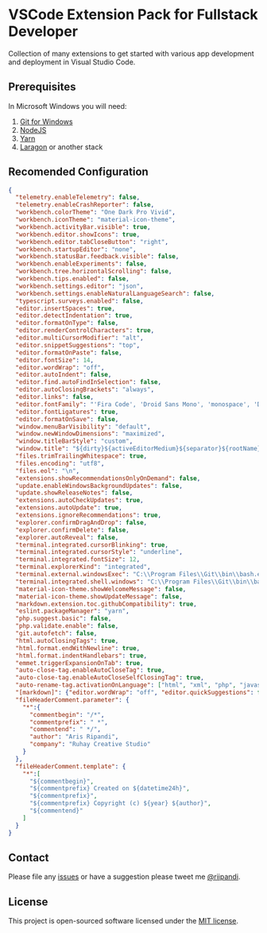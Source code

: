# VSCode Extension Pack for Fullstack Developer

Collection of many extensions to get started with various app development and deployment in Visual Studio Code.

## Prerequisites

In Microsoft Windows you will need:

1. [Git for Windows](https://git-scm.com/download/win)
2. [NodeJS](https://nodejs.org/en/download/)
3. [Yarn](https://yarnpkg.com/lang/en/docs/install/#windows-stable)
4. [Laragon](https://github.com/leokhoa/laragon/releases) or another stack

## Recomended Configuration

```json
{
  "telemetry.enableTelemetry": false,
  "telemetry.enableCrashReporter": false,
  "workbench.colorTheme": "One Dark Pro Vivid",
  "workbench.iconTheme": "material-icon-theme",
  "workbench.activityBar.visible": true,
  "workbench.editor.showIcons": true,
  "workbench.editor.tabCloseButton": "right",
  "workbench.startupEditor": "none",
  "workbench.statusBar.feedback.visible": false,
  "workbench.enableExperiments": false,
  "workbench.tree.horizontalScrolling": false,
  "workbench.tips.enabled": false,
  "workbench.settings.editor": "json",
  "workbench.settings.enableNaturalLanguageSearch": false,
  "typescript.surveys.enabled": false,
  "editor.insertSpaces": true,
  "editor.detectIndentation": true,
  "editor.formatOnType": false,
  "editor.renderControlCharacters": true,
  "editor.multiCursorModifier": "alt",
  "editor.snippetSuggestions": "top",
  "editor.formatOnPaste": false,
  "editor.fontSize": 14,
  "editor.wordWrap": "off",
  "editor.autoIndent": false,
  "editor.find.autoFindInSelection": false,
  "editor.autoClosingBrackets": "always",
  "editor.links": false,
  "editor.fontFamily": "'Fira Code', 'Droid Sans Mono', 'monospace', 'Droid Sans Fallback'",
  "editor.fontLigatures": true,
  "editor.formatOnSave": false,
  "window.menuBarVisibility": "default",
  "window.newWindowDimensions": "maximized",
  "window.titleBarStyle": "custom",
  "window.title": "${dirty}${activeEditorMedium}${separator}${rootName}${separator}${appName}",
  "files.trimTrailingWhitespace": true,
  "files.encoding": "utf8",
  "files.eol": "\n",
  "extensions.showRecommendationsOnlyOnDemand": false,
  "update.enableWindowsBackgroundUpdates": false,
  "update.showReleaseNotes": false,
  "extensions.autoCheckUpdates": true,
  "extensions.autoUpdate": true,
  "extensions.ignoreRecommendations": true,
  "explorer.confirmDragAndDrop": false,
  "explorer.confirmDelete": false,
  "explorer.autoReveal": false,
  "terminal.integrated.cursorBlinking": true,
  "terminal.integrated.cursorStyle": "underline",
  "terminal.integrated.fontSize": 12,
  "terminal.explorerKind": "integrated",
  "terminal.external.windowsExec": "C:\\Program Files\\Git\\bin\\bash.exe",
  "terminal.integrated.shell.windows": "C:\\Program Files\\Git\\bin\\bash.exe",
  "material-icon-theme.showWelcomeMessage": false,
  "material-icon-theme.showUpdateMessage": false,
  "markdown.extension.toc.githubCompatibility": true,
  "eslint.packageManager": "yarn",
  "php.suggest.basic": false,
  "php.validate.enable": false,
  "git.autofetch": false,
  "html.autoClosingTags": true,
  "html.format.endWithNewline": true,
  "html.format.indentHandlebars": true,
  "emmet.triggerExpansionOnTab": true,
  "auto-close-tag.enableAutoCloseTag": true,
  "auto-close-tag.enableAutoCloseSelfClosingTag": true,
  "auto-rename-tag.activationOnLanguage": ["html", "xml", "php", "javascript", "vue"],
  "[markdown]": {"editor.wordWrap": "off", "editor.quickSuggestions": false},
  "fileHeaderComment.parameter": {
    "*":{
      "commentbegin": "/*",
      "commentprefix": " *",
      "commentend": " */",
      "author": "Aris Ripandi",
      "company": "Ruhay Creative Studio"
    }
  },
  "fileHeaderComment.template": {
    "*":[
      "${commentbegin}",
      "${commentprefix} Created on ${datetime24h}",
      "${commentprefix}",
      "${commentprefix} Copyright (c) ${year} ${author}",
      "${commentend}"
    ]
  }
}
```

## Contact

Please file any [issues](https://github.com/riipandi/vscode-fullstack/issues) or
have a suggestion please tweet me [@riipandi](https://twitter.com/riipandi).

## License

This project is open-sourced software licensed under the [MIT license](./LICENSE).
